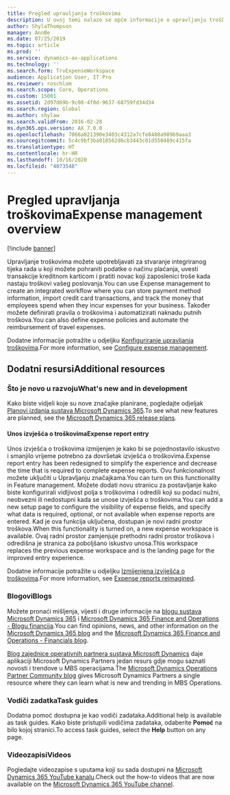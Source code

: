 ```yaml
---
title: Pregled upravljanja troškovima
description: U ovoj temi nalaze se opće informacije o upravljanju troškovima i veze na dodatne resurse. Upravljanje troškovima možete upotrebljavati za stvaranje integriranog tijeka rada u koji možete pohraniti podatke o načinu plaćanja, uvesti transakcije kreditnom karticom i pratiti novac koji zaposlenici troše kada nastaju troškovi vašeg poslovanja.
author: ShylaThompson
manager: AnnBe
ms.date: 07/25/2019
ms.topic: article
ms.prod: ''
ms.service: dynamics-ax-applications
ms.technology: ''
ms.search.form: TrvExpenseWorkspace
audience: Application User, IT Pro
ms.reviewer: roschlom
ms.search.scope: Core, Operations
ms.custom: 15001
ms.assetid: 2d97d69b-9c08-4f0d-9637-68759fd34d34
ms.search.region: Global
ms.author: shylaw
ms.search.validFrom: 2016-02-28
ms.dyn365.ops.version: AX 7.0.0
ms.openlocfilehash: 7066a021390e3403c4312a7cfe8488a989b9aaa3
ms.sourcegitcommit: 5c4c9bf3ba018562d6cb3443c01d550489c415fa
ms.translationtype: HT
ms.contentlocale: hr-HR
ms.lasthandoff: 10/16/2020
ms.locfileid: "4073548"
---
```

# <a name="expense-management-overview"></a><span data-ttu-id="74e91-104">Pregled upravljanja troškovima</span><span class="sxs-lookup"><span data-stu-id="74e91-104">Expense management overview</span></span>

[!include [banner](../includes/banner.md)]

<span data-ttu-id="74e91-105">Upravljanje troškovima možete upotrebljavati za stvaranje integriranog tijeka rada u koji možete pohraniti podatke o načinu plaćanja, uvesti transakcije kreditnom karticom i pratiti novac koji zaposlenici troše kada nastaju troškovi vašeg poslovanja.</span><span class="sxs-lookup"><span data-stu-id="74e91-105">You can use Expense management to create an integrated workflow where you can store payment method information, import credit card transactions, and track the money that employees spend when they incur expenses for your business.</span></span> <span data-ttu-id="74e91-106">Također možete definirati pravila o troškovima i automatizirati naknadu putnih troškova.</span><span class="sxs-lookup"><span data-stu-id="74e91-106">You can also define expense policies and automate the reimbursement of travel expenses.</span></span>

<span data-ttu-id="74e91-107">Dodatne informacije potražite u odjeljku [Konfiguriranje upravljanja troškovima](plan-expense-management.md).</span><span class="sxs-lookup"><span data-stu-id="74e91-107">For more information, see [Configure expense management](plan-expense-management.md).</span></span>

## <a name="additional-resources"></a><span data-ttu-id="74e91-108">Dodatni resursi</span><span class="sxs-lookup"><span data-stu-id="74e91-108">Additional resources</span></span>

### <a name="whats-new-and-in-development"></a><span data-ttu-id="74e91-109">Što je novo u razvoju</span><span class="sxs-lookup"><span data-stu-id="74e91-109">What's new and in development</span></span>

<span data-ttu-id="74e91-110">Kako biste vidjeli koje su nove značajke planirane, pogledajte odjeljak [Planovi izdanja sustava Microsoft Dynamics 365](https://go.microsoft.com/fwlink/?linkid=2010158).</span><span class="sxs-lookup"><span data-stu-id="74e91-110">To see what new features are planned, see the [Microsoft Dynamics 365 release plans](https://go.microsoft.com/fwlink/?linkid=2010158).</span></span>

#### <a name="expense-report-entry"></a><span data-ttu-id="74e91-111">Unos izvješća o troškovima</span><span class="sxs-lookup"><span data-stu-id="74e91-111">Expense report entry</span></span>

<span data-ttu-id="74e91-112">Unos izvješća o troškovima izmijenjen je kako bi se pojednostavilo iskustvo i smanjilo vrijeme potrebno za dovršetak izvješća o troškovima.</span><span class="sxs-lookup"><span data-stu-id="74e91-112">Expense report entry has been redesigned to simplify the experience and decrease the time that is required to complete expense reports.</span></span> <span data-ttu-id="74e91-113">Ovu funkcionalnost možete uključiti u Upravljanju značajkama.</span><span class="sxs-lookup"><span data-stu-id="74e91-113">You can turn on this functionality in Feature management.</span></span> <span data-ttu-id="74e91-114">Možete dodati novu stranicu za postavljanje kako biste konfigurirali vidljivost polja s troškovima i odredili koji su podaci nužni, neobvezni ili nedostupni kada se unose izvješća o troškovima.</span><span class="sxs-lookup"><span data-stu-id="74e91-114">You can add a new setup page to configure the visibility of expense fields, and specify what data is required, optional, or not available when expense reports are entered.</span></span> <span data-ttu-id="74e91-115">Kad je ova funkcija uključena, dostupan je novi radni prostor troškova.</span><span class="sxs-lookup"><span data-stu-id="74e91-115">When this functionality is turned on, a new expense workspace is available.</span></span> <span data-ttu-id="74e91-116">Ovaj radni prostor zamjenjuje prethodni radni prostor troškova i odredišna je stranica za poboljšano iskustvo unosa.</span><span class="sxs-lookup"><span data-stu-id="74e91-116">This workspace replaces the previous expense workspace and is the landing page for the improved entry experience.</span></span>

<span data-ttu-id="74e91-117">Dodatne informacije potražite u odjeljku [Izmijenjena izviješća o troškovima](ExpenseWorkspaceNew.md).</span><span class="sxs-lookup"><span data-stu-id="74e91-117">For more information, see [Expense reports reimagined](ExpenseWorkspaceNew.md).</span></span>

### <a name="blogs"></a><span data-ttu-id="74e91-118">Blogovi</span><span class="sxs-lookup"><span data-stu-id="74e91-118">Blogs</span></span>

<span data-ttu-id="74e91-119">Možete pronaći mišljenja, vijesti i druge informacije na [blogu sustava Microsoft Dynamics 365](https://community.dynamics.com/b/msftdynamicsblog?c=Enterprise) i [Microsoft Dynamics 365 Finance and Operations - Blogu financija](https://community.dynamics.com/365/financeandoperations/b/financials).</span><span class="sxs-lookup"><span data-stu-id="74e91-119">You can find opinions, news, and other information on the [Microsoft Dynamics 365 blog](https://community.dynamics.com/b/msftdynamicsblog?c=Enterprise) and the [Microsoft Dynamics 365 Finance and Operations - Financials blog](https://community.dynamics.com/365/financeandoperations/b/financials).</span></span>

<span data-ttu-id="74e91-120">[Blog zajednice operativnih partnera sustava Microsoft Dynamics](https://community.dynamics.com/partner/b/operationspartnercommunityblog) daje aplikaciji Microsoft Dynamics Partners jedan resurs gdje mogu saznati novosti i trendove u MBS operacijama.</span><span class="sxs-lookup"><span data-stu-id="74e91-120">The [Microsoft Dynamics Operations Partner Community blog](https://community.dynamics.com/partner/b/operationspartnercommunityblog) gives Microsoft Dynamics Partners a single resource where they can learn what is new and trending in MBS Operations.</span></span>

### <a name="task-guides"></a><span data-ttu-id="74e91-121">Vodiči zadatka</span><span class="sxs-lookup"><span data-stu-id="74e91-121">Task guides</span></span>

<span data-ttu-id="74e91-122">Dodatna pomoć dostupna je kao vodiči zadataka.</span><span class="sxs-lookup"><span data-stu-id="74e91-122">Additional help is available as task guides.</span></span> <span data-ttu-id="74e91-123">Kako biste pristupili vodičima zadataka, odaberite **Pomoć** na bilo kojoj stranici.</span><span class="sxs-lookup"><span data-stu-id="74e91-123">To access task guides, select the **Help** button on any page.</span></span>

### <a name="videos"></a><span data-ttu-id="74e91-124">Videozapisi</span><span class="sxs-lookup"><span data-stu-id="74e91-124">Videos</span></span>

<span data-ttu-id="74e91-125">Pogledajte videozapise s uputama koji su sada dostupni na [Microsoft Dynamics 365 YouTube kanalu](https://www.youtube.com/channel/UCJGCg4rB3QSs8y_1FquelBQ).</span><span class="sxs-lookup"><span data-stu-id="74e91-125">Check out the how-to videos that are now available on the [Microsoft Dynamics 365 YouTube channel](https://www.youtube.com/channel/UCJGCg4rB3QSs8y_1FquelBQ).</span></span>
